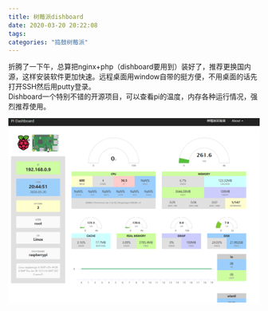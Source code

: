 ```yaml
---
title: 树莓派dishboard
date: 2020-03-20 20:22:08
tags:
categories: "捣鼓树莓派"
---
```

折腾了一下午，总算把nginx+php（dishboard要用到）装好了，推荐更换国内源，这样安装软件更加快速。远程桌面用window自带的挺方便，不用桌面的话先打开SSH然后用putty登录。  
Dishboard一个特别不错的开源项目，可以查看pi的温度，内存各种运行情况，强烈推荐使用。

![dashboard](/images/pi/dashboard.png)